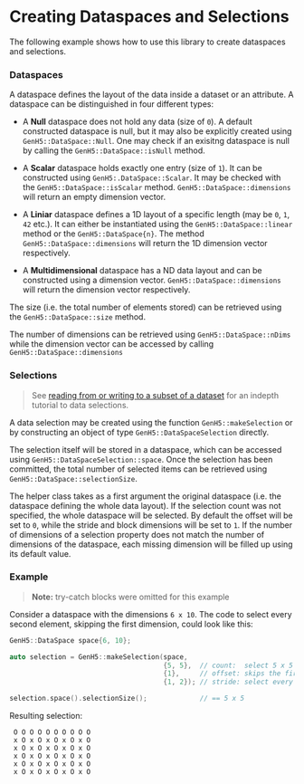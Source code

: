 # Creating Dataspaces and Selections

The following example shows how to use this library to create dataspaces and selections.


### Dataspaces

A dataspace defines the layout of the data inside a dataset or an attribute. A dataspace can be distinguished in four different types:

- A **Null** dataspace does not hold any data (size of `0`). 
  A default constructed dataspace is null, but it may also be explicitly created using `GenH5::DataSpace::Null`. 
  One may check if an exisitng dataspace is null by calling the `GenH5::DataSpace::isNull` method. 

- A **Scalar** dataspace holds exactly one entry (size of `1`).
  It can be constructed using `GenH5:.DataSpace::Scalar`. 
  It may be checked with the `GenH5::DataSpace::isScalar` method. 
  `GenH5::DataSpace::dimensions` will return an empty dimension vector.

- A **Liniar** dataspace defines a 1D layout of a specific length (may be `0`, `1`, `42` etc.).
  It can either be instantiated using the `GenH5::DataSpace::linear` method or the `GenH5::DataSpace{n}`. 
  The method `GenH5::DataSpace::dimensions` will return the 1D dimension vector respectively.

- A **Multidimensional** dataspace has a ND data layout and can be constructed using a dimension vector. 
  `GenH5::DataSpace::dimensions` will return the dimension vector respectively.
  
The size (i.e. the total number of elements stored) can be retrieved using the `GenH5::DataSpace::size` method. 

The number of dimensions can be retrieved using `GenH5::DataSpace::nDims` while the dimension vector can be accessed by calling `GenH5::DataSpace::dimensions`

### Selections

> See [reading from or writing to a subset of a dataset](https://portal.hdfgroup.org/display/HDF5/Reading+From+or+Writing+To+a+Subset+of+a+Dataset) for an indepth tutorial to data selections.

A data selection may be created using the function `GenH5::makeSelection` or by constructing an object of type `GenH5::DataSpaceSelection` directly. 

The selection itself will be stored in a dataspace, which can be accessed using `GenH5::DataSpaceSelection::space`. 
Once the selection has been committed, the total number of selected items can be retrieved using `GenH5::DataSpace::selectionSize`.

The helper class takes as a first argument the original dataspace (i.e. the dataspace defining the whole data layout).
If the selection count was not specified, the whole dataspace will be selected. 
By default the offset will be set to `0`, while the stride and block dimensions will be set to `1`.
If the number of dimensions of a selection property does not match the number of dimensions of the dataspace, each missing dimension will be filled up using its default value.

### Example

> **Note:** try-catch blocks were omitted for this example

Consider a dataspace with the dimensions `6 x 10`. The code to select every second element, skipping the first dimension, could look like this:

```c++
GenH5::DataSpace space{6, 10};

auto selection = GenH5::makeSelection(space, 
                                      {5, 5},  // count:  select 5 x 5 elements 
                                      {1},     // offset: skips the first dimension (same as {1, 0})
                                      {1, 2}); // stride: select every second element in the second dimension

selection.space().selectionSize();             // == 5 x 5
```
Resulting selection:

```
 O O O O O O O O O O
 x O x O x O x O x O
 x O x O x O x O x O
 x O x O x O x O x O
 x O x O x O x O x O
 x O x O x O x O x O
```
